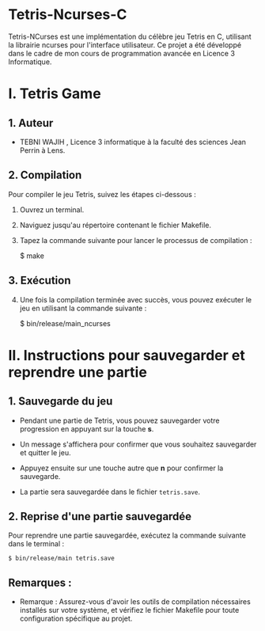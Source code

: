 # Tetris-Ncurses-C
Tetris-NCurses est une implémentation du célèbre jeu Tetris en C, utilisant la librairie ncurses pour l'interface utilisateur. Ce projet a été développé dans le cadre de mon cours de programmation avancée en Licence 3 Informatique. 

# I. Tetris Game

## 1. Auteur

- TEBNI WAJIH , Licence 3 informatique à la faculté des sciences Jean Perrin à Lens. 
  
## 2. Compilation

Pour compiler le jeu Tetris, suivez les étapes ci-dessous :

1. Ouvrez un terminal.

2. Naviguez jusqu'au répertoire contenant le fichier Makefile.

3. Tapez la commande suivante pour lancer le processus de compilation :

    $ make 

## 3. Exécution

4. Une fois la compilation terminée avec succès, vous pouvez exécuter le jeu en utilisant la commande suivante :

    $ bin/release/main_ncurses 

# II. Instructions pour sauvegarder et reprendre une partie

## 1. Sauvegarde du jeu

- Pendant une partie de Tetris, vous pouvez sauvegarder votre progression en appuyant sur la touche **s**. 

- Un message s'affichera pour confirmer que vous souhaitez sauvegarder et quitter le jeu. 

- Appuyez ensuite sur une touche autre que **n** pour confirmer la sauvegarde. 

- La partie sera sauvegardée dans le fichier `tetris.save`.

## 2. Reprise d'une partie sauvegardée

Pour reprendre une partie sauvegardée, exécutez la commande suivante dans le terminal :

    $ bin/release/main tetris.save

## Remarques : 

- Remarque : Assurez-vous d'avoir les outils de compilation nécessaires installés sur votre système, et vérifiez le fichier Makefile pour toute configuration spécifique au projet.
